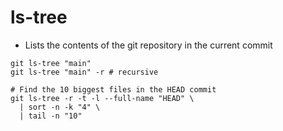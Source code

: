 # ls-tree

- Lists the contents of the git repository in the current commit

```shell
git ls-tree "main"
git ls-tree "main" -r # recursive

# Find the 10 biggest files in the HEAD commit
git ls-tree -r -t -l --full-name "HEAD" \
  | sort -n -k "4" \
  | tail -n "10"
```
